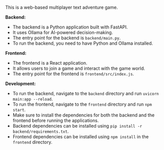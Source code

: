 This is a web-based multiplayer text adventure game.

**Backend:**
- The backend is a Python application built with FastAPI.
- It uses Ollama for AI-powered decision-making.
- The entry point for the backend is `backend/main.py`.
- To run the backend, you need to have Python and Ollama installed.

**Frontend:**
- The frontend is a React application.
- It allows users to join a game and interact with the game world.
- The entry point for the frontend is `frontend/src/index.js`.

**Development:**
- To run the backend, navigate to the `backend` directory and run `uvicorn main:app --reload`.
- To run the frontend, navigate to the `frontend` directory and run `npm start`.
- Make sure to install the dependencies for both the backend and the frontend before running the applications.
- Backend dependencies can be installed using `pip install -r backend/requirements.txt`.
- Frontend dependencies can be installed using `npm install` in the `frontend` directory.